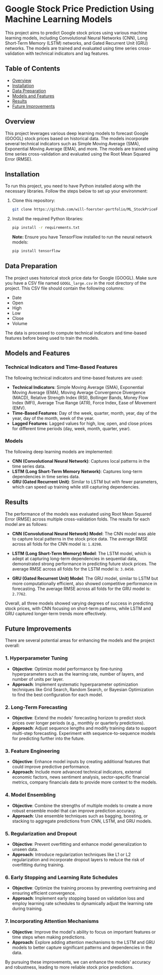 # Google Stock Price Prediction Using Machine Learning Models

This project aims to predict Google stock prices using various machine learning models, including Convolutional Neural Networks (CNN), Long Short-Term Memory (LSTM) networks, and Gated Recurrent Unit (GRU) networks. The models are trained and evaluated using time series cross-validation with technical indicators and lag features.

## Table of Contents

- [Overview](#overview)
- [Installation](#installation)
- [Data Preparation](#data-preparation)
- [Models and Features](#models-and-features)
- [Results](#results)
- [Future Improvements](#fututure-improvements)

## Overview

This project leverages various deep learning models to forecast Google (GOOGL) stock prices based on historical data. The models incorporate several technical indicators such as Simple Moving Average (SMA), Exponential Moving Average (EMA), and more. The models are trained using time series cross-validation and evaluated using the Root Mean Squared Error (RMSE).

## Installation

To run this project, you need to have Python installed along with the necessary libraries. Follow the steps below to set up your environment:

1. Clone this repository:
    ```bash
    git clone https://github.com/will-foerster-portfolio/ML_StockPriceForcasting.git
    ```

2. Install the required Python libraries:
    ```bash
    pip install -r requirements.txt
    ```

    **Note:** Ensure you have TensorFlow installed to run the neural network models:
    ```bash
    pip install tensorflow
    ```

## Data Preparation

The project uses historical stock price data for Google (GOOGL). Make sure you have a CSV file named `GOOGL_large.csv` in the root directory of the project. This CSV file should contain the following columns:
- Date
- Open
- High
- Low
- Close
- Volume

The data is processed to compute technical indicators and time-based features before being used to train the models.

## Models and Features

### Technical Indicators and Time-Based Features

The following technical indicators and time-based features are used:
- **Technical Indicators**: Simple Moving Average (SMA), Exponential Moving Average (EMA), Moving Average Convergence Divergence (MACD), Relative Strength Index (RSI), Bollinger Bands, Money Flow Index (MFI), Average True Range (ATR), Force Index, Ease of Movement (EMV).
- **Time-Based Features**: Day of the week, quarter, month, year, day of the year, day of the month, week of the year.
- **Lagged Features**: Lagged values for high, low, open, and close prices for different time periods (day, week, month, quarter, year).

### Models

The following deep learning models are implemented:
- **CNN (Convolutional Neural Network)**: Captures local patterns in the time series data.
- **LSTM (Long Short-Term Memory Network)**: Captures long-term dependencies in time series data.
- **GRU (Gated Recurrent Unit)**: Similar to LSTM but with fewer parameters, which can speed up training while still capturing dependencies.

## Results

The performance of the models was evaluated using Root Mean Squared Error (RMSE) across multiple cross-validation folds. The results for each model are as follows:

- **CNN (Convolutional Neural Network) Model**: The CNN model was able to capture local patterns in the stock price data. The average RMSE across all folds for the CNN model is: `1.8298`.

- **LSTM (Long Short-Term Memory) Model**: The LSTM model, which is adept at capturing long-term dependencies in sequential data, demonstrated strong performance in predicting future stock prices. The average RMSE across all folds for the LSTM model is: `3.0450`.

- **GRU (Gated Recurrent Unit) Model**: The GRU model, similar to LSTM but more computationally efficient, also showed competitive performance in forecasting. The average RMSE across all folds for the GRU model is: `2.7762`.

Overall, all three models showed varying degrees of success in predicting stock prices, with CNN focusing on short-term patterns, while LSTM and GRU captured longer-term trends more effectively.

## Future Improvements

There are several potential areas for enhancing the models and the project overall:

### 1. Hyperparameter Tuning
   - **Objective**: Optimize model performance by fine-tuning hyperparameters such as the learning rate, number of layers, and number of units per layer.
   - **Approach**: Implement systematic hyperparameter optimization techniques like Grid Search, Random Search, or Bayesian Optimization to find the best configuration for each model.

### 2. Long-Term Forecasting
   - **Objective**: Extend the models' forecasting horizon to predict stock prices over longer periods (e.g., monthly or quarterly predictions).
   - **Approach**: Adjust sequence lengths and modify training data to support multi-step forecasting. Experiment with sequence-to-sequence models for predicting further into the future.

### 3. Feature Engineering
   - **Objective**: Enhance model inputs by creating additional features that could improve predictive performance.
   - **Approach**: Include more advanced technical indicators, external economic factors, news sentiment analysis, sector-specific financial metrics, company financials data to provide more context to the models.

### 4. Model Ensembling
   - **Objective**: Combine the strengths of multiple models to create a more robust ensemble model that can improve prediction accuracy.
   - **Approach**: Use ensemble techniques such as bagging, boosting, or stacking to aggregate predictions from CNN, LSTM, and GRU models.

### 5. Regularization and Dropout
   - **Objective**: Prevent overfitting and enhance model generalization to unseen data.
   - **Approach**: Introduce regularization techniques like L1 or L2 regularization and incorporate dropout layers to reduce the risk of overfitting during training.

### 6. Early Stopping and Learning Rate Schedules
   - **Objective**: Optimize the training process by preventing overtraining and ensuring efficient convergence.
   - **Approach**: Implement early stopping based on validation loss and employ learning rate schedules to dynamically adjust the learning rate during training.

### 7. Incorporating Attention Mechanisms
   - **Objective**: Improve the model's ability to focus on important features or time steps when making predictions.
   - **Approach**: Explore adding attention mechanisms to the LSTM and GRU models to better capture significant patterns and dependencies in the data.

By pursuing these improvements, we can enhance the models' accuracy and robustness, leading to more reliable stock price predictions.


